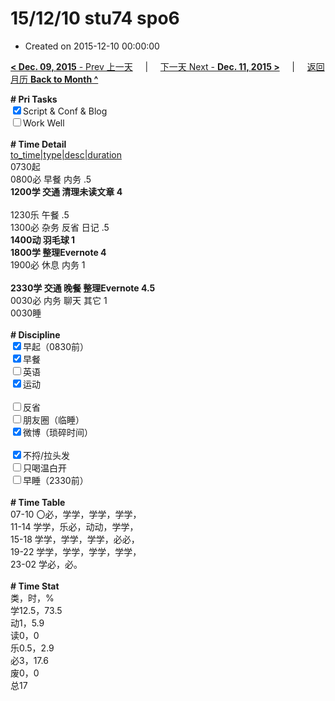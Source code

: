 # 15/12/10 stu74 spo6

- Created on 2015-12-10 00:00:00

[**< Dec. 09, 2015** - Prev 上一天](_archived/lifelogs/2015/12/d09.md) &nbsp; &nbsp; | &nbsp; &nbsp; [下一天 Next - **Dec. 11, 2015 >**](_archived/lifelogs/2015/12/d11.md) &nbsp; &nbsp; |  &nbsp; &nbsp; [返回月历 **Back to Month ^**](_archived/lifelogs/2015/12/index.md)
<br/>	<div><b># Pri Tasks</b></div>	<div><input checked="true" type="checkbox"/>Script &amp; Conf &amp; Blog</div>	<div><input type="checkbox"/>Work Well</div>	<div><br/></div>	<div><b># Time Detail</b></div>	<div><u>to_time|type|desc|duration</u></div>	<div>0730起</div>	<div>0800必 早餐 内务 .5</div>	<div><b>1200学 交通 清理未读文章 4</b></div>	<div><br/></div>	<div>1230乐 午餐 .5</div>	<div>1300必 杂务 反省 日记 .5</div>	<div><b>1400动 羽毛球 1</b></div>	<div><b>1800学 整理Evernote 4</b></div>	<div>1900必 休息 内务 1</div>	<div><br/></div>	<div><b>2330学 交通 晚餐 整理Evernote 4.5</b></div>	<div>0030必 内务 聊天 其它 1</div>	<div>0030睡</div>	<div><br/></div>	<div><b># Discipline</b></div>	<div><input checked="true" type="checkbox"/>早起（0830前）</div>	<div><input checked="true" type="checkbox"/>早餐</div>	<div><input type="checkbox"/>英语</div>	<div><input checked="true" type="checkbox"/>运动</div>	<div><br/></div>	<div><input type="checkbox"/>反省</div>	<div><input type="checkbox"/>朋友圈（临睡）</div>	<div><input checked="true" type="checkbox"/>微博（琐碎时间）</div>	<div><br/></div>	<div><input checked="true" type="checkbox"/>不捋/拉头发</div>	<div><input type="checkbox"/>只喝温白开</div>	<div><input type="checkbox"/>早睡（2330前）</div>	<div><br/></div>	<div><b># Time Table</b></div>	<div>07-10 〇必，学学，学学，学学，</div>	<div>11-14 学学，乐必，动动，学学，</div>	<div>15-18 学学，学学，学学，必必，</div>	<div>19-22 学学，学学，学学，学学，</div>	<div>23-02 学必，必。</div>	<div><br/></div>	<div><b># Time Stat</b></div>	<div>类，时，%</div>	<div>学12.5，73.5</div>	<div>动1，5.9</div>	<div>读0，0</div>	<div>乐0.5，2.9</div>	<div>必3，17.6</div>	<div>废0，0</div>	<div>总17</div>
